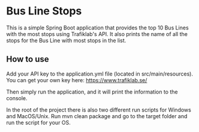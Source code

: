# Bus Line Stops

This is a simple Spring Boot application that provides the top 10 Bus Lines with the most stops using Trafiklab's API.
It also prints the name of all the stops for the Bus Line with most stops in the list.

## How to use

Add your API key to the application.yml file (located in src/main/resources). You can get your own key here: https://www.trafiklab.se/

Then simply run the application, and it will print the information to the console.

In the root of the project there is also two different run scripts for Windows and MacOS/Unix. Run mvn clean package
and go to the target folder and run the script for your OS.
